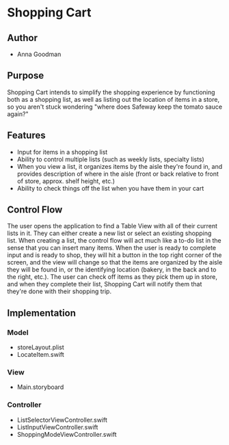 # Shopping Cart

## Author
* Anna Goodman

## Purpose
Shopping Cart intends to simplify the shopping experience by functioning both as a shopping list, as well as listing out the location of items in a store, so you aren't stuck wondering "where does Safeway keep the tomato sauce again?"

## Features
* Input for items in a shopping list
* Ability to control multiple lists (such as weekly lists, specialty lists)
* When you view a list, it organizes items by the aisle they're found in, and provides description of where in the aisle (front or back relative to front of store, approx. shelf height, etc.)
* Ability to check things off the list when you have them in your cart

## Control Flow
The user opens the application to find a Table View with all of their current lists in it. They can either create a new list or select an existing shopping list. When creating a list, the control flow will act much like a to-do list in the sense that you can insert many items. When the user is ready to complete input and is ready to shop, they will hit a button in the top right corner of the screen, and the view will change so that the items are organized by the aisle they will be found in, or the identifying location (bakery, in the back and to the right, etc.). The user can check off items as they pick them up in store, and when they complete their list, Shopping Cart will notify them that they're done with their shopping trip.

## Implementation

### Model
* storeLayout.plist
* LocateItem.swift

### View
* Main.storyboard

### Controller
* ListSelectorViewController.swift
* ListInputViewController.swift
* ShoppingModeViewController.swift
